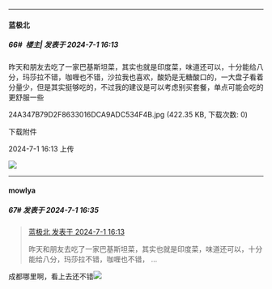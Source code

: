 ﻿
*****

####  蓝极北  
##### 66#         楼主| 发表于 2024-7-1 16:13

昨天和朋友去吃了一家巴基斯坦菜，其实也就是印度菜，味道还可以，十分能给八分，玛莎拉不错，咖喱也不错，沙拉我也喜欢，酸奶是无糖酸口的，一大盘子看着分量少，但是其实挺够吃的，不过我的建议是可以考虑别买套餐，单点可能会吃的更舒服一些

24A347B79D2F8633016DCA9ADC534F4B.jpg
(422.35 KB, 下载次数: 0)

下载附件

2024-7-1 16:13 上传

<img src="https://img.saraba1st.com/forum/202407/01/161338oldoxa755k47ddr5.jpg" referrerpolicy="no-referrer">


*****

####  mowlya  
##### 67#       发表于 2024-7-1 16:35

<blockquote><a href="httphttps://bbs.saraba1st.com/2b/forum.php?mod=redirect&amp;goto=findpost&amp;pid=65446582&amp;ptid=2187445" target="_blank">蓝极北 发表于 2024-7-1 16:13</a>

昨天和朋友去吃了一家巴基斯坦菜，其实也就是印度菜，味道还可以，十分能给八分，玛莎拉不错，咖喱也不错， ...</blockquote>
成都哪里啊，看上去还不错<img src="https://static.saraba1st.com/image/smiley/face/86.gif" referrerpolicy="no-referrer">

